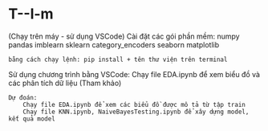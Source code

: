 # T--l-m

(Chạy trên máy - sử dụng VSCode)
Cài đặt các gói phần mềm:
    numpy
    pandas
    imblearn
    sklearn
    category_encoders
    seaborn
    matplotlib

    bằng cách chạy lệnh: pip install + tên thư viện trên terminal

Sử dụng chương trình bằng VSCode: 
    Chạy file EDA.ipynb để xem biểu đồ và các phân tích dữ liệu (Tham khảo)
    
    Dự đoán:
        Chạy file EDA.ipynb để xem các biểu đồ được mô tả từ tập train
        Chạy file KNN.ipynb, NaiveBayesTesting.ipynb để xây dựng model, kết quả model